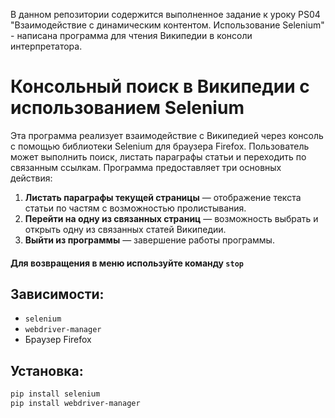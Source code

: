 В данном репозитории содержится выполненное задание к уроку PS04 "Взаимодействие с динамическим контентом. Использование Selenium" - написана программа для чтения Википедии в консоли интерпретатора.

# Консольный поиск в Википедии с использованием Selenium

Эта программа реализует взаимодействие с Википедией через консоль с помощью библиотеки Selenium для браузера Firefox. Пользователь может выполнить поиск, листать параграфы статьи и переходить по связанным ссылкам. Программа предоставляет три основных действия:

1. **Листать параграфы текущей страницы** — отображение текста статьи по частям с возможностью пролистывания.
2. **Перейти на одну из связанных страниц** — возможность выбрать и открыть одну из связанных статей Википедии.
3. **Выйти из программы** — завершение работы программы.

#### Для возвращения в меню используйте команду `stop`

## Зависимости:
- `selenium`
- `webdriver-manager`
- Браузер Firefox

## Установка:
```bash
pip install selenium
pip install webdriver-manager
```